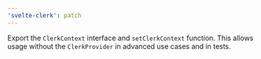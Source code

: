 ```yaml
---
'svelte-clerk': patch
---
```


Export the `ClerkContext` interface and `setClerkContext` function. This allows usage without the `ClerkProvider` in advanced use cases and in tests.
